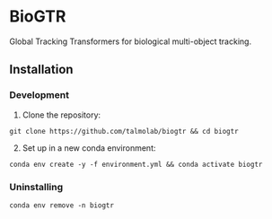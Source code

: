 # BioGTR
Global Tracking Transformers for biological multi-object tracking.

## Installation
<!-- ### Basic
```
pip install biogtr
``` -->
### Development
1. Clone the repository:
```
git clone https://github.com/talmolab/biogtr && cd biogtr
```
2. Set up in a new conda environment:
```
conda env create -y -f environment.yml && conda activate biogtr
```

### Uninstalling
```
conda env remove -n biogtr
```